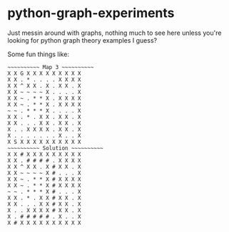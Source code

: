 # python-graph-experiments

Just messin around with graphs, nothing much to see here unless you're looking for python graph theory examples I guess?

Some fun things like:

```brainfuck
~~~~~~~~~~ Map 3 ~~~~~~~~~~
X X G X X X X X X X X X
X X . * . . . . X X X X
X X ^ X X . X . X X . X
X X ~ ~ ~ ~ X . . . . X
X X ~ . * * X . X X X X
X X ~ . * * X . X X X X
~ ~ . * * * X . . . . X
X X . * . X X . X X . X
X X . . . X X . X X . X
X . . X X X X . X X . X
X . . . . . . . X . . X
X S X X X X X X X X X X
~~~~~~~~~~ Solution ~~~~~~~~~~
X X # X X X X X X X X X
X X . # # # # . X X X X
X X ^ X X . X # X X . X
X X ~ ~ ~ ~ X # . . . X
X X ~ . * * X # X X X X
X X ~ . * * X # X X X X
~ ~ . * * * X # . . . X
X X . * . X X # X X . X
X X . . . X X # X X . X
X . . X X X X # X X . X
X . # # # # # . X . . X
X # X X X X X X X X X X
```
